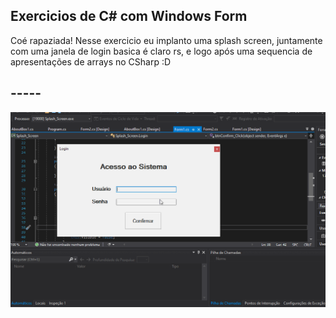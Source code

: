 ## Exercicios de C# com Windows Form
Coé rapaziada! Nesse exercicio eu implanto uma splash screen, juntamente com uma janela de login basica é claro rs, e logo após uma sequencia de apresentações de arrays no CSharp :D

## -----
<img src="https://raw.githubusercontent.com/williamjayjay/CSharp_Splah_Login_Array/master/src/cSharpSplash.gif" >
